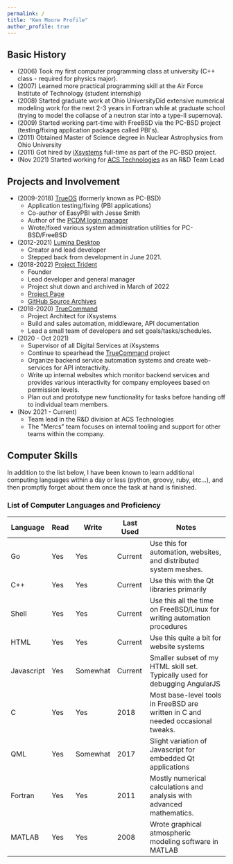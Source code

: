 ```yaml
---
permalink: /
title: "Ken Moore Profile"
author_profile: true
---
```


## Basic History
 - (2006) Took my first computer programming class at university (C++ class - required for physics major).
 - (2007) Learned more practical programming skill at the Air Force Institute of Technology (student internship)
 - (2008) Started graduate work at Ohio UniversityDid extensive numerical modeling work for the next 2-3 years in Fortran while at graduate school (trying to model the collapse of a neutron star into a type-II supernova).
 - (2009) Started working part-time with FreeBSD via the PC-BSD project (testing/fixing application packages called PBI's).
 - (2011) Obtained Master of Science degree in Nuclear Astrophysics from Ohio University
 - (2011) Got hired by [iXsystems](https://www.ixsystems.com) full-time as part of the PC-BSD project. 
 - (Nov 2021) Started working for [ACS Technologies](https://www.acstechnologies.com/) as an R&D Team Lead

## Projects and Involvement
* (2009-2018) [TrueOS](https://trueos.org) (formerly known as PC-BSD)
   * Application testing/fixing (PBI applications)
   * Co-author of EasyPBI with Jesse Smith
   * Author of the [PCDM login manager](https://github.com/project-trident/pcdm)
   * Wrote/fixed various system administration utilities for PC-BSD/FreeBSD
* (2012-2021) [Lumina Desktop](http://lumina-desktop.org)
   * Creator and lead developer
   * Stepped back from development in June 2021.
* (2018-2022) [Project Trident](http://project-trident.org)
   * Founder
   * Lead developer and general manager
   * Project shut down and archived in March of 2022
   * [Project Page](project-trident)
   * [GitHub Source Archives](https://github.com/project-trident)
* (2018-2020) [TrueCommand](http://www.ixsystems.com/truecommand)
   * Project Architect for iXsystems
   * Build and sales automation, middleware, API documentation
   * Lead a small team of developers and set goals/tasks/schedules.
* (2020 - Oct 2021)
   * Supervisor of all Digital Services at iXsystems
   * Continue to spearhead the [TrueCommand](http://www.ixsystems.com/truecommand) project
   * Organize backend service automation systems and create web-services for API interactivity.
   * Write up internal websites which monitor backend services and provides various interactivity for company employees based on permission levels.
   * Plan out and prototype new functionality for tasks before handing off to individual team members.
* (Nov 2021 - Current)
   * Team lead in the R&D division at ACS Technologies
   * The "Mercs" team focuses on internal tooling and support for other teams within the company.


## Computer Skills
In addition to the list below, I have been known to learn additional computing languages within a day or less (python, groovy, ruby, etc...), and then promptly forget about them once the task at hand is finished.

### List of Computer Languages and Proficiency

<section>
<table>
<thead>
<tr>
	<th>Language</th>
	<th>Read</th>
	<th>Write</th>
	<th>Last Used</th>
	<th>Notes</th>
</tr>
</thead>
<tbody>
<tr>
	<td>Go</td>
	<td>Yes</td>
	<td>Yes</td>
	<td>Current</td>
	<td>Use this for automation, websites, and distributed system meshes.</td>
</tr>
<tr>
	<td>C++</td>
	<td>Yes</td>
	<td>Yes</td>
	<td>Current</td>
	<td>Use this with the Qt libraries primarily</td>
</tr>
<tr>
	<td>Shell</td>
	<td>Yes</td>
	<td>Yes</td>
	<td>Current</td>
	<td>Use this all the time on FreeBSD/Linux for writing automation procedures</td>
</tr>
<tr>
	<td>HTML</td>
	<td>Yes</td>
	<td>Yes</td>
	<td>Current</td>
	<td>Use this quite a bit for website systems</td>
</tr>
<tr>
	<td>Javascript</td>
	<td>Yes</td>
	<td>Somewhat</td>
	<td>Current</td>
	<td>Smaller subset of my HTML skill set. Typically used for debugging AngularJS</td>
</tr>
<tr>
	<td>C</td>
	<td>Yes</td>
	<td>Yes</td>
	<td>2018</td>
	<td>Most base-level tools in FreeBSD are written in C and needed occasional tweaks.</td>
</tr>
<tr>
	<td>QML</td>
	<td>Yes</td>
	<td>Somewhat</td>
	<td>2017</td>
	<td>Slight variation of Javascript for embedded Qt applications</td>
</tr>
<tr>
	<td>Fortran</td>
	<td>Yes</td>
	<td>Yes</td>
	<td>2011</td>
	<td>Mostly numerical calculations and analysis with advanced mathematics.</td>
</tr>
<tr>
	<td>MATLAB</td>
	<td>Yes</td>
	<td>Yes</td>
	<td>2008</td>
	<td>Wrote graphical atmospheric modeling software in MATLAB</td>
</tr>
</tbody>
</table>

</section>
